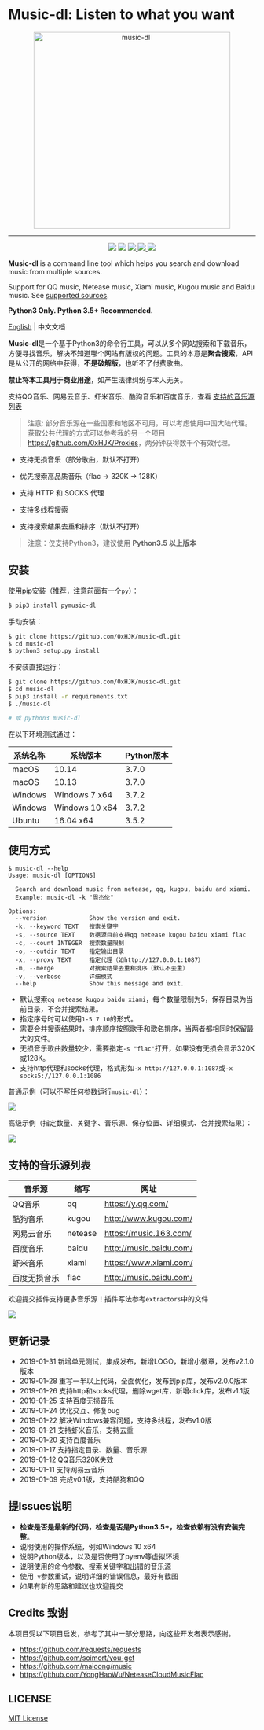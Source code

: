 # Music-dl: Listen to what you want

<p align="center">
    <img src="https://github.com/0xHJK/music-dl/raw/master/docs/logo.png" height="400" alt="music-dl">
</p>
<hr>
<p align="center">
  <a herf="https://travis-ci.org/0xHJK/music-dl.svg">
    <img src="https://travis-ci.org/0xHJK/music-dl.svg">
  </a>
  <a><img src="https://img.shields.io/pypi/pyversions/pymusic-dl.svg"></a>
  <a href="https://codecov.io/gh/0xHJK/music-dl">
    <img src="https://codecov.io/gh/0xHJK/music-dl/branch/master/graph/badge.svg"/>
  </a>
  <a href="https://github.com/0xHJK/music-dl/releases">
    <img src="https://img.shields.io/github/release/0xHJK/music-dl.svg">
  </a>
  <a><img src="https://img.shields.io/github/license/0xHJK/music-dl.svg"></a>
</p>

**Music-dl** is a command line tool which helps you search and download music from multiple sources.

Support for QQ music, Netease music, Xiami music, Kugou music and Baidu music. See [supported sources](#支持的音乐源列表).

**Python3 Only. Python 3.5+ Recommended.**

[English](https://github.com/0xHJK/music-dl/blob/master/README.en.md) | 中文文档

**Music-dl**是一个基于Python3的命令行工具，可以从多个网站搜索和下载音乐，方便寻找音乐，解决不知道哪个网站有版权的问题。工具的本意是**聚合搜索**，API是从公开的网络中获得，**不是破解版**，也听不了付费歌曲。

**禁止将本工具用于商业用途**，如产生法律纠纷与本人无关。

支持QQ音乐、网易云音乐、虾米音乐、酷狗音乐和百度音乐，查看 [支持的音乐源列表](#支持的音乐源列表)

> 注意: 部分音乐源在一些国家和地区不可用，可以考虑使用中国大陆代理。获取公共代理的方式可以参考我的另一个项目<https://github.com/0xHJK/Proxies>，两分钟获得数千个有效代理。

- 支持无损音乐（部分歌曲，默认不打开）

- 优先搜索高品质音乐（flac -> 320K -> 128K）
- 支持 HTTP 和 SOCKS 代理
- 支持多线程搜索
- 支持搜索结果去重和排序（默认不打开）

> 注意：仅支持Python3，建议使用 **Python3.5 以上版本**

## 安装

使用pip安装（推荐，注意前面有一个`py`）：

```bash
$ pip3 install pymusic-dl
```

手动安装：

```bash
$ git clone https://github.com/0xHJK/music-dl.git
$ cd music-dl
$ python3 setup.py install
```

不安装直接运行：

```bash
$ git clone https://github.com/0xHJK/music-dl.git
$ cd music-dl
$ pip3 install -r requirements.txt
$ ./music-dl

# 或 python3 music-dl
```

在以下环境测试通过：

| 系统名称 | 系统版本       | Python版本 |
| -------- | -------------- | ---------- |
| macOS    | 10.14          | 3.7.0      |
| macOS    | 10.13          | 3.7.0      |
| Windows  | Windows 7 x64  | 3.7.2      |
| Windows  | Windows 10 x64 | 3.7.2      |
| Ubuntu   | 16.04 x64      | 3.5.2      |

## 使用方式

```
$ music-dl --help
Usage: music-dl [OPTIONS]

  Search and download music from netease, qq, kugou, baidu and xiami.
  Example: music-dl -k "周杰伦"

Options:
  --version            Show the version and exit.
  -k, --keyword TEXT   搜索关键字
  -s, --source TEXT    数据源目前支持qq netease kugou baidu xiami flac
  -c, --count INTEGER  搜索数量限制
  -o, --outdir TEXT    指定输出目录
  -x, --proxy TEXT     指定代理（如http://127.0.0.1:1087）
  -m, --merge          对搜索结果去重和排序（默认不去重）
  -v, --verbose        详细模式
  --help               Show this message and exit.
```

- 默认搜索`qq netease kugou baidu xiami`，每个数量限制为5，保存目录为当前目录，不合并搜索结果。
- 指定序号时可以使用`1-5 7 10`的形式。
- 需要合并搜索结果时，排序顺序按照歌手和歌名排序，当两者都相同时保留最大的文件。
- 无损音乐歌曲数量较少，需要指定`-s "flac"`打开，如果没有无损会显示320K或128K。
- 支持http代理和socks代理，格式形如`-x http://127.0.0.1:1087`或`-x socks5://127.0.0.1:1086`

普通示例（可以不写任何参数运行`music-dl`）：

![](https://github.com/0xHJK/music-dl/raw/master/docs/preview.png)

高级示例（指定数量、关键字、音乐源、保存位置、详细模式、合并搜索结果）：

![](https://github.com/0xHJK/music-dl/raw/master/docs/advance.png)

## 支持的音乐源列表

| 音乐源       | 缩写    | 网址                      |
| ------------ | ------- | ------------------------- |
| QQ音乐       | qq      | <https://y.qq.com/>       |
| 酷狗音乐     | kugou   | <http://www.kugou.com/>   |
| 网易云音乐   | netease | <https://music.163.com/>  |
| 百度音乐     | baidu   | <http://music.baidu.com/> |
| 虾米音乐     | xiami   | <https://www.xiami.com/>  |
| 百度无损音乐 | flac    | <http://music.baidu.com/> |

欢迎提交插件支持更多音乐源！插件写法参考`extractors`中的文件

![](https://github.com/0xHJK/music-dl/raw/master/docs/fork.png)

## 更新记录

- 2019-01-31 新增单元测试，集成发布，新增LOGO，新增小徽章，发布v2.1.0版本
- 2019-01-28 重写一半以上代码，全面优化，发布到pip库，发布v2.0.0版本
- 2019-01-26 支持http和socks代理，删除wget库，新增click库，发布v1.1版
- 2019-01-25 支持百度无损音乐
- 2019-01-24 优化交互、修复bug
- 2019-01-22 解决Windows兼容问题，支持多线程，发布v1.0版
- 2019-01-21 支持虾米音乐，支持去重
- 2019-01-20 支持百度音乐
- 2019-01-17 支持指定目录、数量、音乐源
- 2019-01-12 QQ音乐320K失效
- 2019-01-11 支持网易云音乐
- 2019-01-09 完成v0.1版，支持酷狗和QQ

## 提Issues说明

- **检查是否是最新的代码，检查是否是Python3.5+，检查依赖有没有安装完整**。
- 说明使用的操作系统，例如Windows 10 x64
- 说明Python版本，以及是否使用了pyenv等虚拟环境
- 说明使用的命令参数、搜索关键字和出错的音乐源
- 使用`-v`参数重试，说明详细的错误信息，最好有截图
- 如果有新的思路和建议也欢迎提交

## Credits 致谢

本项目受以下项目启发，参考了其中一部分思路，向这些开发者表示感谢。

- <https://github.com/requests/requests>
- <https://github.com/soimort/you-get>
- <https://github.com/maicong/music>
- <https://github.com/YongHaoWu/NeteaseCloudMusicFlac>

## LICENSE

[MIT License]('https://github.com/0xHJK/music-dl/blob/master/LICENSE')
